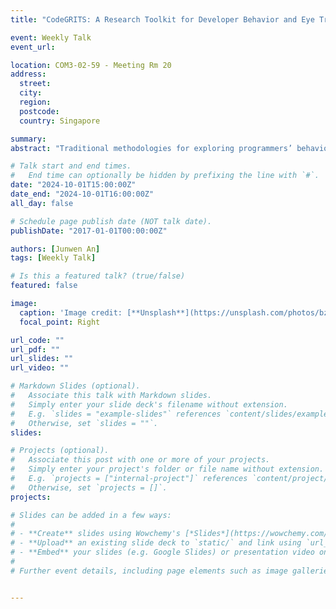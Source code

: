 ```yaml
---
title: "CodeGRITS: A Research Toolkit for Developer Behavior and Eye Tracking in IDE"

event: Weekly Talk
event_url: 

location: COM3-02-59 - Meeting Rm 20
address:
  street: 
  city: 
  region: 
  postcode:
  country: Singapore

summary: 
abstract: "Traditional methodologies for exploring programmers’ behaviors have primarily focused on capturing their actions within the Integrated Development Environment (IDE), offering limited view into their cognitive processes. Recent emergent work started using eye-tracking techniques in software engineering (SE) research. However, the lack of tools specifically designed for coordinated data collection poses technical barriers and requires significant effort from researchers who wish to combine these two complementary approaches. To address this gap, we present CodeGRITS, a plugin specifically designed for SE researchers. CodeGRITS is built on top of IntelliJ’s SDK, with wide compatibility with the entire family of JetBrains IDEs to track developers’ IDE interactions and eye gaze data. CodeGRITS also features various practical features for SE research (e.g., activity labeling) and a real-time API that provides interoperability for integration with other research instruments and developer tools. In addition to CodeGRITS, I will also talk about two other SE topics on Software Composition Analysis and LLM-based Code Generation."

# Talk start and end times.
#   End time can optionally be hidden by prefixing the line with `#`.
date: "2024-10-01T15:00:00Z"
date_end: "2024-10-01T16:00:00Z"
all_day: false

# Schedule page publish date (NOT talk date).
publishDate: "2017-01-01T00:00:00Z"

authors: [Junwen An]
tags: [Weekly Talk]

# Is this a featured talk? (true/false)
featured: false

image:
  caption: 'Image credit: [**Unsplash**](https://unsplash.com/photos/bzdhc5b3Bxs)'
  focal_point: Right

url_code: ""
url_pdf: ""
url_slides: ""
url_video: ""

# Markdown Slides (optional).
#   Associate this talk with Markdown slides.
#   Simply enter your slide deck's filename without extension.
#   E.g. `slides = "example-slides"` references `content/slides/example-slides.md`.
#   Otherwise, set `slides = ""`.
slides:

# Projects (optional).
#   Associate this post with one or more of your projects.
#   Simply enter your project's folder or file name without extension.
#   E.g. `projects = ["internal-project"]` references `content/project/deep-learning/index.md`.
#   Otherwise, set `projects = []`.
projects:

# Slides can be added in a few ways:
# 
# - **Create** slides using Wowchemy's [*Slides*](https://wowchemy.com/docs/managing-content/#create-slides) feature and link using `slides` parameter in the front matter of the talk file
# - **Upload** an existing slide deck to `static/` and link using `url_slides` parameter in the front matter of the talk file
# - **Embed** your slides (e.g. Google Slides) or presentation video on this page using [shortcodes](https://wowchemy.com/docs/writing-markdown-latex/).
# 
# Further event details, including page elements such as image galleries, can be added to the body of this page.


---
```

